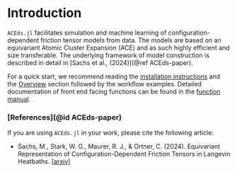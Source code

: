 # Introduction

`ACEds.jl` facilitates simulation and machine learning of configuration-dependent friction tensor models from data. The models are based on an equivariant Atomic Cluster Expansion (ACE) and as such highly efficient and size transferable. The underlying framework of model construction is described in detail in [Sachs et al., (2024)](@ref ACEds-paper).  

For a quick start, we recommend reading the [installation instructions](installation.md) and the [Overview]() section followed by the workflow examples. Detailed documentation of front end facing functions can be found in the [function manual]().  

### [References](@id ACEds-paper)

If you are using `ACEds.jl` in your work, please cite the following article: 

* Sachs, M., Stark, W. G., Maurer, R. J., & Ortner, C. (2024). Equivariant Representation of Configuration-Dependent Friction Tensors in Langevin Heatbaths. [[arxiv]](https://doi.org/10.48550/arXiv.2407.13935)


